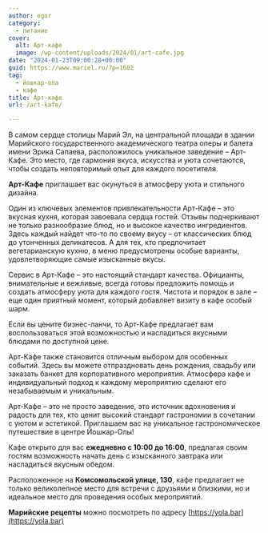 ```yaml
---
author: egor
category:
  - питание
cover:
  alt: Арт-кафе
  image: /wp-content/uploads/2024/01/art-cafe.jpg
date: "2024-01-23T09:00:28+00:00"
guid: https://www.mariel.ru/?p=1602
tag:
  - йошкар-ола
  - кафе
title: Арт-кафе
url: /art-kafe/

---
```

В самом сердце столицы Марий Эл, на центральной площади в здании Марийского государственного академического театра оперы и балета имени Эрика Сапаева, расположилось уникальное заведение – Арт-Кафе. Это место, где гармония вкуса, искусства и уюта сочетаются, чтобы создать неповторимый опыт для каждого посетителя.

**Арт-Кафе** приглашает вас окунуться в атмосферу уюта и стильного дизайна.

Один из ключевых элементов привлекательности Арт-Кафе – это вкусная кухня, которая завоевала сердца гостей. Отзывы подчеркивают не только разнообразие блюд, но и высокое качество ингредиентов. Здесь каждый найдет что-то по своему вкусу – от классических блюд до утонченных деликатесов. А для тех, кто предпочитает вегетарианскую кухню, в меню предусмотрены особые варианты, удовлетворяющие самые изысканные вкусы.

Сервис в Арт-Кафе – это настоящий стандарт качества. Официанты, внимательные и вежливые, всегда готовы предложить помощь и создать атмосферу уюта для каждого гостя. Чистота и порядок в зале – еще один приятный момент, который добавляет визиту в кафе особый шарм.

Если вы цените бизнес-ланчи, то Арт-Кафе предлагает вам воспользоваться этой возможностью и насладиться вкусными блюдами по доступной цене.

Арт-Кафе также становится отличным выбором для особенных событий. Здесь вы можете отпраздновать день рождения, свадьбу или заказать банкет для корпоративного мероприятия. Атмосфера кафе и индивидуальный подход к каждому мероприятию сделают его незабываемым и уникальным.

Арт-Кафе – это не просто заведение, это источник вдохновения и радость для тех, кто ценит высокий стандарт гастрономии в сочетании с уютом и эстетикой. Приглашаем вас на уникальное гастрономическое путешествие в центре Йошкар-Олы!

Кафе открыто для вас **ежедневно с 10:00 до 16:00**, предлагая своим гостям возможность начать день с изысканного завтрака или насладиться вкусным обедом.

Расположенное на **Комсомольской улице, 130**, кафе предлагает не только великолепное место для встречи с друзьями и близкими, но и идеальное место для проведения особых мероприятий.

**Марийские рецепты** можно посмотреть по адресу [https://yola.bar](https://yola.bar)
